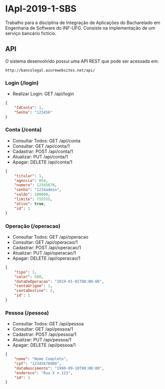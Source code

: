 # IApl-2019-1-SBS
Trabalho para a disciplina de Integração de Aplicações do Bacharelado em Engenharia de Software do INF-UFG. Consiste na implementação de um serviço bancário fictício.

## API

O sistema desenvolvido possui uma API REST que pode ser acessada em:

```
http://bancolegal.azurewebsites.net/api/
```

### Login (/login)

* Realizar Login: GET /api/login

```json
{
    "IdConta": 1,
    "Senha": "123456"
}
```

### Conta (/conta)

* Consultar Todos: GET /api/conta
* Consultar: GET /api/conta/1
* Cadastrar: POST /api/conta/1
* Atualizar: PUT /api/conta/1
* Apagar: DELETE /api/conta/1

```json
{
    "titular": 1,
    "agencia": 854,
    "numero": 12345678,
    "senha": "1234admin",
    "saldo": 100000,
    "limite": 755555,
    "ativo": true,
    "id": 1
}
```

### Operação (/operacao)

* Consultar Todos: GET /api/operacao
* Consultar: GET /api/operacao/1
* Cadastrar: POST /api/operacao/1
* Atualizar: PUT /api/operacao/1
* Apagar: DELETE /api/operacao/1

```json
{
    "tipo": 1,
    "valor": 500,
    "dataDaOperacao": "2019-01-01T00:00:00",
    "contaOrigem": 1,
    "contaDestino": 2,
    "id": 1
}
```

### Pessoa (/pessoa)

* Consultar Todos: GET /api/pessoa
* Consultar: GET /api/pessoa/1
* Cadastrar: POST /api/pessoa/1
* Atualizar: PUT /api/pessoa/1
* Apagar: DELETE /api/pessoa/1

```json
{
    "nome": "Nome Completo",
    "cpf": "12345678900",
    "dataNascimento": "1990-09-18T00:00:00",
    "endereco": "Rua X n 123",
    "id": 1
}
```
